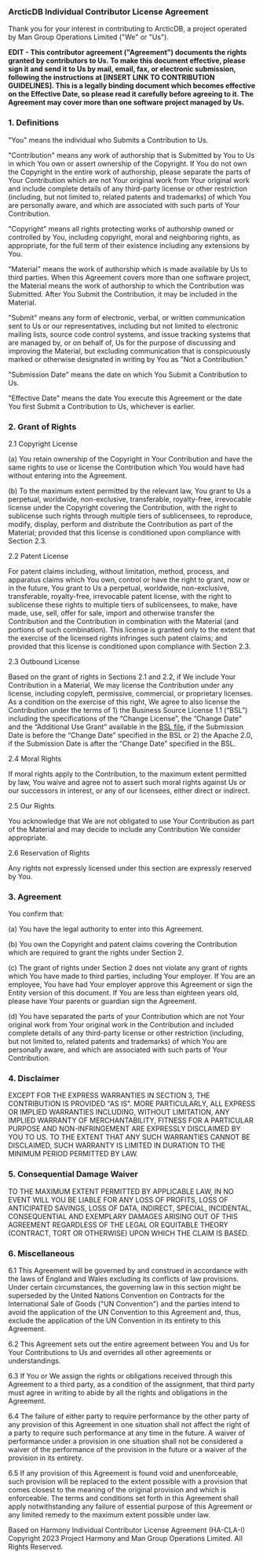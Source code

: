 ### ArcticDB Individual Contributor License Agreement

Thank you for your interest in contributing to ArcticDB, a project operated by Man Group Operations Limited ("We" or "Us"). 

**EDIT - This contributor agreement ("Agreement") documents the rights granted by contributors to Us. To make this document effective, please sign it and send it to Us by mail, email, fax, or electronic submission, following the instructions at [INSERT LINK TO CONTRIBUTION GUIDELINES]. This is a legally binding document which becomes effective on the Effective Date, so please read it carefully before agreeing to it. The Agreement may cover more than one software project managed by Us.**

### 1. Definitions 

"You" means the individual who Submits a Contribution to Us. 

"Contribution" means any work of authorship that is Submitted by You to Us in which You own or assert ownership of the Copyright. If You do not own the Copyright in the entire work of authorship, please separate the parts of Your Contribution which are not Your original work from Your original work and include complete details of any third-party license or other restriction (including, but not limited to, related patents and trademarks) of which You are personally aware, and which are associated with such parts of Your Contribution. 

"Copyright" means all rights protecting works of authorship owned or controlled by You, including copyright, moral and neighboring rights, as appropriate, for the full term of their existence including any extensions by You. 

"Material" means the work of authorship which is made available by Us to third parties. When this Agreement covers more than one software project, the Material means the work of authorship to which the Contribution was Submitted. After You Submit the Contribution, it may be included in the Material. 

"Submit" means any form of electronic, verbal, or written communication sent to Us or our representatives, including but not limited to electronic mailing lists, source code control systems, and issue tracking systems that are managed by, or on behalf of, Us for the purpose of discussing and improving the Material, but excluding communication that is conspicuously marked or otherwise designated in writing by You as "Not a Contribution." 

"Submission Date" means the date on which You Submit a Contribution to Us. 

"Effective Date" means the date You execute this Agreement or the date You first Submit a Contribution to Us, whichever is earlier. 

### 2. Grant of Rights 

2.1 Copyright License 

(a) You retain ownership of the Copyright in Your Contribution and have the same rights to use or license the Contribution which You would have had without entering into the Agreement. 

(b) To the maximum extent permitted by the relevant law, You grant to Us a perpetual, worldwide, non-exclusive, transferable, royalty-free, irrevocable license under the Copyright covering the Contribution, with the right to sublicense such rights through multiple tiers of sublicensees, to reproduce, modify, display, perform and distribute the Contribution as part of the Material; provided that this license is conditioned upon compliance with Section 2.3. 

2.2 Patent License 

For patent claims including, without limitation, method, process, and apparatus claims which You own, control or have the right to grant, now or in the future, You grant to Us a perpetual, worldwide, non-exclusive, transferable, royalty-free, irrevocable patent license, with the right to sublicense these rights to multiple tiers of sublicensees, to make, have made, use, sell, offer for sale, import and otherwise transfer the Contribution and the Contribution in combination with the Material (and portions of such combination). This license is granted only to the extent that the exercise of the licensed rights infringes such patent claims; and provided that this license is conditioned upon compliance with Section 2.3. 

2.3 Outbound License 

Based on the grant of rights in Sections 2.1 and 2.2, if We include Your Contribution in a Material, We may license the Contribution under any license, including copyleft, permissive, commercial, or proprietary licenses. As a condition on the exercise of this right, We agree to also license the Contribution under the terms of 1) the Business Source License 1.1 (“BSL”) including the specifications of the “Change License”, the “Change Date” and the “Additional Use Grant” available in the [BSL file](https://github.com/man-group/ArcticDB/blob/2dd7263fc917a3c41082a11d8d6a0f38ae5bcb42/LICENSE), if the Submission Date is before the “Change Date” specified in the BSL or 2) the Apache 2.0, if the Submission Date is after the “Change Date” specified in the BSL.   

2.4 Moral Rights

If moral rights apply to the Contribution, to the maximum extent permitted by law, You waive and agree not to assert such moral rights against Us or our successors in interest, or any of our licensees, either direct or indirect. 

2.5 Our Rights

You acknowledge that We are not obligated to use Your Contribution as part of the Material and may decide to include any Contribution We consider appropriate. 

2.6 Reservation of Rights 

Any rights not expressly licensed under this section are expressly reserved by You. 

### 3. Agreement 

You confirm that: 

(a) You have the legal authority to enter into this Agreement. 

(b) You own the Copyright and patent claims covering the Contribution which are required to grant the rights under Section 2.   

(c) The grant of rights under Section 2 does not violate any grant of rights which You have made to third parties, including Your employer.  If You are an employee, You have had Your employer approve this Agreement or sign the Entity version of this document.  If You are less than eighteen years old, please have Your parents or guardian sign the Agreement. 

(d) You have separated the parts of your Contribution which are not Your original work from Your original work in the Contribution and included complete details of any third-party license or other restriction (including, but not limited to, related patents and trademarks) of which You are personally aware, and which are associated with such parts of Your Contribution.  

### 4. Disclaimer 

EXCEPT FOR THE EXPRESS WARRANTIES IN SECTION 3, THE CONTRIBUTION IS PROVIDED "AS IS". MORE PARTICULARLY, ALL EXPRESS OR IMPLIED WARRANTIES INCLUDING, WITHOUT LIMITATION, ANY IMPLIED WARRANTY OF MERCHANTABILITY, FITNESS FOR A PARTICULAR PURPOSE AND NON-INFRINGEMENT ARE EXPRESSLY DISCLAIMED BY YOU TO US. TO THE EXTENT THAT ANY SUCH WARRANTIES CANNOT BE DISCLAIMED, SUCH WARRANTY IS LIMITED IN DURATION TO THE MINIMUM PERIOD PERMITTED BY LAW. 

### 5. Consequential Damage Waiver 

TO THE MAXIMUM EXTENT PERMITTED BY APPLICABLE LAW, IN NO EVENT WILL YOU BE LIABLE FOR ANY LOSS OF PROFITS, LOSS OF ANTICIPATED SAVINGS, LOSS OF DATA, INDIRECT, SPECIAL, INCIDENTAL, CONSEQUENTIAL AND EXEMPLARY DAMAGES ARISING OUT OF THIS AGREEMENT REGARDLESS OF THE LEGAL OR EQUITABLE THEORY (CONTRACT, TORT OR OTHERWISE) UPON WHICH THE CLAIM IS BASED. 

### 6. Miscellaneous 

6.1 This Agreement will be governed by and construed in accordance with the laws of England and Wales excluding its conflicts of law provisions. Under certain circumstances, the governing law in this section might be superseded by the United Nations Convention on Contracts for the International Sale of Goods ("UN Convention") and the parties intend to avoid the application of the UN Convention to this Agreement and, thus, exclude the application of the UN Convention in its entirety to this Agreement. 

6.2 This Agreement sets out the entire agreement between You and Us for Your Contributions to Us and overrides all other agreements or understandings. 

6.3 If You or We assign the rights or obligations received through this Agreement to a third party, as a condition of the assignment, that third party must agree in writing to abide by all the rights and obligations in the Agreement. 

6.4 The failure of either party to require performance by the other party of any provision of this Agreement in one situation shall not affect the right of a party to require such performance at any time in the future. A waiver of performance under a provision in one situation shall not be considered a waiver of the performance of the provision in the future or a waiver of the provision in its entirety. 

6.5 If any provision of this Agreement is found void and unenforceable, such provision will be replaced to the extent possible with a provision that comes closest to the meaning of the original provision and which is enforceable.  The terms and conditions set forth in this Agreement shall apply notwithstanding any failure of essential purpose of this Agreement or any limited remedy to the maximum extent possible under law. 
 

Based on Harmony Individual Contributor License Agreement (HA-CLA-I) Copyright 2023 Project Harmony and Man Group Operations Limited. All Rights Reserved. 
